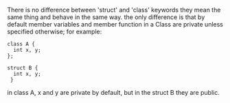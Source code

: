 There is no difference between 'struct' and 'class' keywords they mean the same thing and behave in the same way.
the only difference is that by default member variables and member function in a Class are private unless specified otherwise; for example:
```
class A {
  int x, y;
};

struct B {
  int x, y;
 }
 ```
 in class A, x and y are private by default, but in the struct B they are public.
